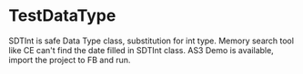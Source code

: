 TestDataType
============

SDTInt is safe Data Type class, substitution for int type. Memory search tool like CE can't find the date filled in SDTInt class.
AS3 Demo is available, import the project to FB and run.

